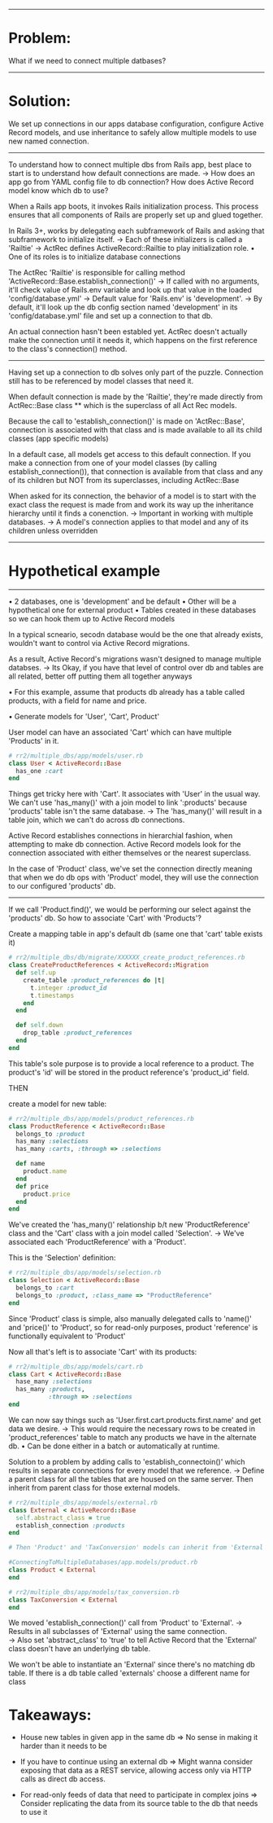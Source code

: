 ------------------------------------
# Problem: 
What if we need to connect multiple datbases? 

-----------------------------

# Solution: 
We set up connections in our apps database configuration, configure Active Record models, and use inheritance to safely allow multiple models to use new named connection. 

------------------------------------

To understand how to connect multiple dbs from Rails app, best place to start is to understand how default connections are made. 
  -> How does an app go from YAML config file to db connection? How does Active Record model know which db to use? 

When a Rails app boots, it invokes Rails initialization process. This process ensures that all components of Rails are properly set up and glued together. 

In Rails 3+, works by delegating each subframework of Rails and asking that subframework to initialize itself. 
  -> Each of these initializers is called a 'Railtie' 
  -> ActRec defines ActiveRecord::Railtie to play initialization role. 
    • One of its roles is to initialize database connections 

The ActRec 'Railtie' is responsible for calling method 'ActiveRecord::Base.establish_connection()' 
  -> If called with no arguments, it'll check value of Rails.env variable and look up that value in the loaded 'config/database.yml'
  -> Default value for 'Rails.env' is 'development'. 
  -> By default, it'll look up the db config section named 'development' in its 'config/database.yml' file and set up a connection to that db. 

An actual connection hasn't been establed yet. ActRec doesn't actually make the connection until it needs it, which happens on the first reference to the class's connection() method. 

------------------------------------

Having set up a connection to db solves only part of the puzzle. Connection still has to be referenced by model classes that need it. 

When default connection is made by the 'Railtie', they're made directly from ActRec::Base class
  ** which is the superclass of all Act Rec models. 

Because the call to 'establish_connection()' is made on 'ActRec::Base', connection is associated with that class and is made available to all its child classes (app specific models) 

In a default case, all models get access to this default connection. 
If you make a connection from one of your model classes (by calling establish_connection()), that connection is available from that class and any of its children but NOT from its superclasses, including ActRec::Base 

When asked for its connection, the behavior of a model is to start with the exact class the request is made from and work its way up the inheritance hierarchy until it finds a conenction. 
  -> Important in working with multiple databases. 
  -> A model's connection applies to that model and any of its children unless overridden 

------------------------------------
# Hypothetical example 
------------------------------------
• 2 databases, one is 'development' and be default 
• Other will be a hypothetical one for external product 
• Tables created in these databases so we can hook them up to Active 
  Record models  

In a typical scneario, secodn database would be the one that already exists, wouldn't want to control via Active Record migrations.

As a result, Active Record's migrations wasn't designed to manage multiple databses. 
  -> Its Okay, if you have that level of control over db and tables 
     are all related, better off putting them all together anyways 

• For this example, assume that products db already has a table called products, with a field for name and price. 

• Generate models for 'User', 'Cart', Product' 

User model can have an associated 'Cart' which can have multiple 'Products' in it. 

```ruby 
# rr2/multiple_dbs/app/models/user.rb 
class User < ActiveRecord::Base 
  has_one :cart 
end 
``` 
Things get tricky here with 'Cart'. It associates with 'User' in the usual way. We can't use 'has_many()' with a join model to link ':products' because 'products' table isn't the same database. 
  -> The 'has_many()' will result in a table join, which we can't do 
     across db connections. 

Active Record establishes connections in hierarchial fashion, when attempting to make db connection. 
Active Record models look for the connection associated with either themselves or the nearest superclass. 

In the case of 'Product' class, we've set the connection directly meaning that when we do db ops with 'Product' model, they will use the connection to our configured 'products' db. 

------------------------------------

If we call 'Product.find()', we would be performing our select against the 'products' db. So how to associate 'Cart' with 'Products'? 

Create a mapping table in app's default db (same one that 'cart' table exists it) 

```ruby 
# rr2/multiple_dbs/db/migrate/XXXXXX_create_product_references.rb 
class CreateProductReferences < ActiveRecord::Migration 
  def self.up 
    create_table :product_references do |t| 
      t.integer :product_id 
      t.timestamps 
    end 
  end 

  def self.down 
    drop_table :product_references 
  end 
end 
``` 

This table's sole purpose is to provide a local reference to a product. The product's 'id' will be stored in the product reference's 'product_id' field. 

THEN 

create a model for new table: 

```ruby 
# rr2/multiple_dbs/app/models/product_references.rb 
class ProductReference < ActiveRecord::Base
  belongs_to :product 
  has_many :selections 
  has_many :carts, :through => :selections 

  def name 
    product.name 
  end 
  def price 
    product.price 
  end 
end 
``` 

We've created the 'has_many()' relationship b/t new 'ProductReference' class and the 'Cart' class with a join model called 'Selection'. 
  -> We've associated each 'ProductReference' with a 'Product'. 

This is the 'Selection' definition: 

```ruby 
# rr2/multiple_dbs/app/models/selection.rb 
class Selection < ActiveRecord::Base 
  belongs_to :cart 
  belongs_to :product, :class_name => "ProductReference"
end 
``` 

Since 'Product' class is simple, also manually delegated calls to 'name()' and 'price()' to 'Product', so for read-only purposes, product 'reference' is functionally equivalent to 'Product' 

Now all that's left is to associate 'Cart' with its products: 
```ruby 
# rr2/multiple_dbs/app/models/cart.rb 
class Cart < ActiveRecord::Base
  hase_many :selections 
  has_many :products, 
           :through => :selections 
end 
``` 
We can now say things such as 'User.first.cart.products.first.name' and get data we desire. 
  -> This would require the necessary rows to be created in 'product_references' table to match any products we have in the alternate db. 
    • Can be done either in a batch or automatically at runtime. 

Solution to a problem by adding calls to 'establish_connectoin()' which results in separate connections for every model that we reference. 
 -> Define a parent class for all the tables that are housed on the 
    same server. Then inherit from parent class for those external models. 
```ruby 
# rr2/multiple_dbs/app/models/external.rb 
class External < ActiveRecord::Base
  self.abstract_class = true 
  establish_connection :products 
end 

# Then 'Product' and 'TaxConversion' models can inherit from 'External' 

#ConnectingToMultipleDatabases/app.models/product.rb 
class Product < External 
end

# rr2/multiple_dbs/app/models/tax_conversion.rb 
class TaxConversion < External 
end 
``` 
We moved 'establish_connection()' call from 'Product' to 'External'. 
  -> Results in all subclasses of 'External' using the same 
     connection.  
  -> Also set 'abstract_class' to 'true' to tell Active Record that 
     the 'External' class doesn't have an underlying db table. 

We won't be able to instantiate an 'External' since there's no matching db table. If there is a db table called 'externals' choose a different name for class 

# Takeaways: 
- House new tables in given app in the same db
  => No sense in making it harder than it needs to be 

- If you have to continue using an external db
  => Might wanna consider exposing that data as a REST service, 
     allowing access only via HTTP calls as direct db access. 

- For read-only feeds of data that need to participate in complex joins
  => Consider replicating the data from its source table to the db 
     that needs to use it 
